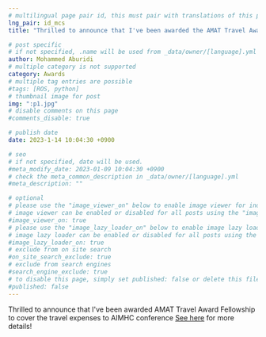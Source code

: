 ```yaml
---
# multilingual page pair id, this must pair with translations of this page. (This name must be unique)
lng_pair: id_mcs
title: "Thrilled to announce that I've been awarded the AMAT Travel Award Fellowship"

# post specific
# if not specified, .name will be used from _data/owner/[language].yml
author: Mohammed Aburidi
# multiple category is not supported
category: Awards
# multiple tag entries are possible
#tags: [ROS, python]
# thumbnail image for post
img: ":p1.jpg"
# disable comments on this page
#comments_disable: true

# publish date
date: 2023-1-14 10:04:30 +0900

# seo
# if not specified, date will be used.
#meta_modify_date: 2023-01-09 10:04:30 +0900
# check the meta_common_description in _data/owner/[language].yml
#meta_description: ""

# optional
# please use the "image_viewer_on" below to enable image viewer for individual pages or posts (_posts/ or [language]/_posts folders).
# image viewer can be enabled or disabled for all posts using the "image_viewer_posts: true" setting in _data/conf/main.yml.
#image_viewer_on: true
# please use the "image_lazy_loader_on" below to enable image lazy loader for individual pages or posts (_posts/ or [language]/_posts folders).
# image lazy loader can be enabled or disabled for all posts using the "image_lazy_loader_posts: true" setting in _data/conf/main.yml.
#image_lazy_loader_on: true
# exclude from on site search
#on_site_search_exclude: true
# exclude from search engines
#search_engine_exclude: true
# to disable this page, simply set published: false or delete this file
#published: false
---
```

Thrilled to announce that I've been awarded AMAT Travel Award Fellowship to cover the travel expenses to AIMHC conference [See here](https://maburidi.github.io/tabs/links.html) for more details! 




